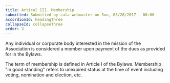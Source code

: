 ```yaml
---
title: Artical III. Membership
submitted: Submitted by cala-webmaster on Sun, 05/28/2017 - 00:00
accordionId: headingThree
collapseId: collapseThree
order: 3
---
```


Any individual or corporate body interested in the mission of the Association is considered a member upon payment of the dues as provided for in the Bylaws.

The term of membership is defined in Article I of the Bylaws. Membership "in good standing" refers to unexpired status at the time of event including voting, nomination and election, etc.
